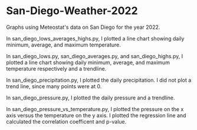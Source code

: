# San-Diego-Weather-2022
Graphs using Meteostat's data on San Diego for the year 2022.

In san_diego_lows_averages_highs.py, I plotted a line chart showing daily minimum, average, and maximum temperature.

In san_diego_lows.py, san_diego_averages.py, and san_diego_highs.py, I plotted a line chart showing daily minimum, average, and maximum temperature respectively and a trendline.

In san_diego_precipitation.py, I plotted the daily precipitation. I did not plot a trend line, since many points were at 0.

In san_diego_pressure.py, I plotted the daily pressure and a trendline.

In san_diego_pressure_vs_temperature.py, I plotted the pressure on the x axis versus the temperature on the y axis. I plotted the regression line and calculated the correlation coefficent and p-value.

